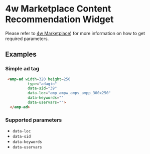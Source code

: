<!---
Copyright 2015 The AMP HTML Authors. All Rights Reserved.

Licensed under the Apache License, Version 2.0 (the "License");
you may not use this file except in compliance with the License.
You may obtain a copy of the License at

      http://www.apache.org/licenses/LICENSE-2.0

Unless required by applicable law or agreed to in writing, software
distributed under the License is distributed on an "AS-IS" BASIS,
WITHOUT WARRANTIES OR CONDITIONS OF ANY KIND, either express or implied.
See the License for the specific language governing permissions and
limitations under the License.
-->

# 4w Marketplace Content Recommendation Widget 

Please refer to [4w Marketplace](4winfo@4wmarketplace.com)) for more
information on how to get required parameters.

## Examples

### Simple ad tag 

```html
 <amp-ad width=320 height=250
          type="adagio"
          data-sid="39"
          data-loc="amp_ampw_amps_ampp_300x250"
          data-keywords=""
          data-uservars="">
  </amp-ad>
```


### Supported parameters

- `data-loc`
- `data-sid`
- `data-keywords`
- `data-uservars`

